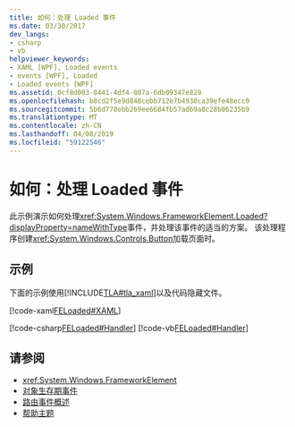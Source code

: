 ```yaml
---
title: 如何：处理 Loaded 事件
ms.date: 03/30/2017
dev_langs:
- csharp
- vb
helpviewer_keywords:
- XAML [WPF], Loaded events
- events [WPF], Loaded
- Loaded events [WPF]
ms.assetid: 0cf8d003-8441-4df4-807a-6db09347e829
ms.openlocfilehash: b8cd2f5e9d848cebb712e7b4930ca39efe48ecc0
ms.sourcegitcommit: 5b6d778ebb269ee6684fb57ad69a8c28b06235b9
ms.translationtype: MT
ms.contentlocale: zh-CN
ms.lasthandoff: 04/08/2019
ms.locfileid: "59122546"
---
```

# <a name="how-to-handle-a-loaded-event"></a>如何：处理 Loaded 事件
此示例演示如何处理<xref:System.Windows.FrameworkElement.Loaded?displayProperty=nameWithType>事件，并处理该事件的适当的方案。 该处理程序创建<xref:System.Windows.Controls.Button>加载页面时。  
  
## <a name="example"></a>示例  
 下面的示例使用[!INCLUDE[TLA#tla_xaml](../../../../includes/tlasharptla-xaml-md.md)]以及代码隐藏文件。  
  
 [!code-xaml[FELoaded#XAML](~/samples/snippets/csharp/VS_Snippets_Wpf/FELoaded/CSharp/default.xaml#xaml)]  
  
 [!code-csharp[FELoaded#Handler](~/samples/snippets/csharp/VS_Snippets_Wpf/FELoaded/CSharp/default.xaml.cs#handler)]
 [!code-vb[FELoaded#Handler](~/samples/snippets/visualbasic/VS_Snippets_Wpf/FELoaded/VisualBasic/default.xaml.vb#handler)]  
  
## <a name="see-also"></a>请参阅

- <xref:System.Windows.FrameworkElement>
- [对象生存期事件](object-lifetime-events.md)
- [路由事件概述](routed-events-overview.md)
- [帮助主题](base-elements-how-to-topics.md)
